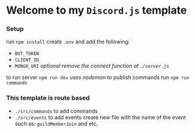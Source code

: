 # Welcome to my `Discord.js` template

### Setup

run `npm install`
create `.env` and add the following:
- `BOT_TOKEN`
- `CLIENT_ID`
- `MONGO_URI` *optional remove the connect function at `./server.js`*


to run server `npm run dev` *uses nodemon*
to publish commands run `npm run commands`

### This template is route based
- `./src/commands` to add commands
- `./src/events` to add events create new file with the name of the event such as: `guildMemberJoin` and etc.

